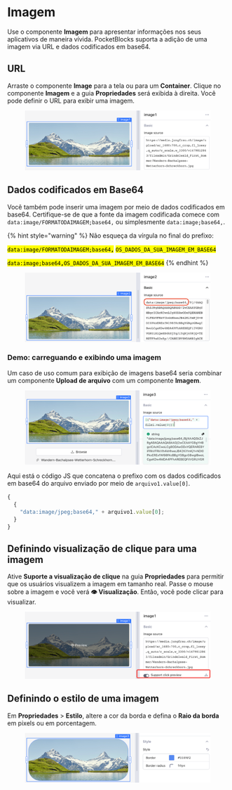 # Imagem

Use o componente **Imagem** para apresentar informações nos seus aplicativos de maneira vívida. PocketBlocks suporta a adição de uma imagem via URL e dados codificados em base64.

## URL

Arraste o componente **Image** para a tela ou para um **Container**. Clique no componente **Imagem** e a guia **Propriedades** será exibida à direita. Você pode definir o URL para exibir uma imagem.

<figure><img src="../../.gitbook/assets/build-apps/component-guides/image/01.png" alt=""><figcaption></figcaption></figure>

## Dados codificados em Base64

Você também pode inserir uma imagem por meio de dados codificados em base64. Certifique-se de que a fonte da imagem codificada comece com `data:image/FORMATODAIMAGEM;base64,` ou simplesmente `data:image;base64,`.

{% hint style="warning" %}
Não esqueça da vírgula no final do prefixo:

<mark style="background-color:yellow;">`data:image/FORMATODAIMAGEM;base64`</mark><mark style="background-color:yellow;">**`,`**</mark> <mark style="background-color:yellow;">`OS_DADOS_DA_SUA_IMAGEM_EM_BASE64`</mark>

<mark style="background-color:yellow;">`data:image;base64`</mark><mark style="background-color:yellow;">**`,`**</mark><mark style="background-color:yellow;">`OS_DADOS_DA_SUA_IMAGEM_EM_BASE64`</mark>
{% endhint %}

<figure><img src="../../.gitbook/assets/build-apps/component-guides/image/02.png" alt=""><figcaption></figcaption></figure>

### Demo: carreguando e exibindo uma imagem

Um caso de uso comum para exibição de imagens base64 seria combinar um componente **Upload de arquivo** com um componente **Imagem**.

<figure><img src="../../.gitbook/assets/build-apps/component-guides/image/03.png" alt=""><figcaption></figcaption></figure>

Aqui está o código JS que concatena o prefixo com os dados codificados em base64 do arquivo enviado por meio de `arquivo1.value[0]`.

```javascript
{
  {
    "data:image/jpeg;base64," + arquivo1.value[0];
  }
}
```

## Definindo visualização de clique para uma imagem

Ative **Suporte a visualização de clique** na guia **Propriedades** para permitir que os usuários visualizem a imagem em tamanho real. Passe o mouse sobre a imagem e você verá **👁 Visualização**. Então, você pode clicar para visualizar.

<figure><img src="../../.gitbook/assets/build-apps/component-guides/image/04.png" alt=""><figcaption></figcaption></figure>

## Definindo o estilo de uma imagem

Em **Propriedades** > **Estilo**, altere a cor da borda e defina o **Raio da borda** em pixels ou em porcentagem.

<figure><img src="../../.gitbook/assets/build-apps/component-guides/image/05.png" alt=""><figcaption></figcaption></figure>
